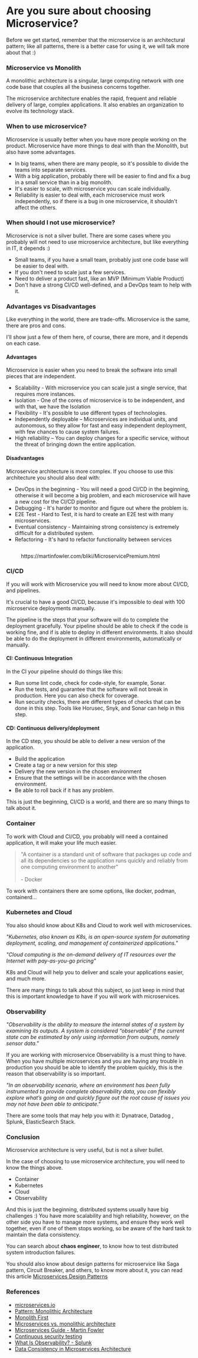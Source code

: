 # Are you sure about choosing Microservice?

Before we get started, remember that the microservice is an architectural pattern; like all patterns, there is a better case for using it, we will talk more about that :)

### Microservice vs Monolith

A monolithic architecture is a singular, large computing network with one code base that couples all the business concerns together.

The microservice architecture enables the rapid, frequent and reliable delivery of large, complex applications. It also enables an organization to evolve its technology stack.

### When to use microservice?

Microservice is usually better when you have more people working on the product. Microservice have more things to deal with than the Monolith, but also have some advantages.

* In big teams, when there are many people, so it's possible to divide the teams into separate services.
* With a big application, probably there will be easier to find and fix a bug in a small service than in a big monolith.
* It's easier to scale, with microservice you can scale individually.
* Reliability is easier to deal with, each microservice must work independently, so if there is a bug in one microservice, it shouldn't affect the others.

### When should I not use microservice?

Microservice is not a silver bullet. There are some cases where you probably will not need to use microservice architecture, but like everything in IT, it depends :)

* Small teams, if you have a small team, probably just one code base will be easier to deal with.
* If you don't need to scale just a few services.
* Need to deliver a product fast, like an MVP (Minimum Viable Product)
* Don't have a strong CI/CD well-defined, and a DevOps team to help with it.

### Advantages vs Disadvantages

Like everything in the world, there are trade-offs. Microservice is the same, there are pros and cons.

I'll show just a few of them here, of course, there are more, and it depends on each case.

#### Advantages

Microservice is easier when you need to break the software into small pieces that are independent.

* Scalability - With microservice you can scale just a single service, that requires more instances.
* Isolation - One of the cores of microservice is to be independent, and with that, we have the Isolation
* Flexibility - It's possible to use different types of technologies.
* Independently deployable – Microservices are individual units, and autonomous, so they allow for fast and easy independent deployment, with few chances to cause system failures.
* High reliability – You can deploy changes for a specific service, without the threat of bringing down the entire application.

#### Disadvantages

Microservice architecture is more complex. If you choose to use this architecture you should also deal with:

* DevOps in the beginning - You will need a good CI/CD in the beginning, otherwise it will become a big problem, and each microservice will have a new cost for the CI/CD pipeline.
* Debugging - It's harder to monitor and figure out where the problem is.
* E2E Test - Hard to Test, it is hard to create an E2E test with many microservices.
* Eventual consistency - Maintaining strong consistency is extremely difficult for a distributed system.
* Refactoring - It's hard to refactor functionality between services

<figure><img src="../.gitbook/assets/productivity.png" alt=""><figcaption><p>https://martinfowler.com/bliki/MicroservicePremium.html</p></figcaption></figure>

### CI/CD

If you will work with Microservice you will need to know more about CI/CD, and pipelines.

It's crucial to have a good CI/CD, because it's impossible to deal with 100 microservice deployments manually.

The pipeline is the steps that your software will do to complete the deployment gracefully. Your pipeline should be able to check if the code is working fine, and if is able to deploy in different environments. It also should be able to do the deployment in different environments, automatically or manually.

#### CI: Continuous Integration

In the CI your pipeline should do things like this:

* Run some lint code, check for code-style, for example, Sonar.
* Run the tests, and guarantee that the software will not break in production. Here you can also check for coverage.
* Run security checks, there are different types of checks that can be done in this step. Tools like Horusec, Snyk, and Sonar can help in this step.

#### CD: Continuous delivery/deployment

In the CD step, you should be able to deliver a new version of the application.

* Build the application
* Create a tag or a new version for this step
* Delivery the new version in the chosen environment
* Ensure that the settings will be in accordance with the chosen environment.
* Be able to roll back if it has any problem.

This is just the beginning, CI/CD is a world, and there are so many things to talk about it.

### Container

To work with Cloud and CI/CD, you probably will need a contained application, it will make your life much easier.

> "A container is a standard unit of software that packages up code and all its dependencies so the application runs quickly and reliably from one computing environment to another"\
> \
> \- Docker

To work with containers there are some options, like docker, podman, containerd...

### Kubernetes and Cloud

You also should know about K8s and Cloud to work well with microservices.

_"Kubernetes, also known as K8s, is an open-source system for automating deployment, scaling, and management of containerized applications."_

_"Cloud computing is the on-demand delivery of IT resources over the Internet with pay-as-you-go pricing"_

K8s and Cloud will help you to deliver and scale your applications easier, and much more.

There are many things to talk about this subject, so just keep in mind that this is important knowledge to have if you will work with microservices.

### Observability

_"Observability is the ability to measure the internal states of a system by examining its outputs. A system is considered “observable” if the current state can be estimated by only using information from outputs, namely sensor data."_

If you are working with microservice Observability is a must thing to have. When you have multiple microservices and you are having any trouble in production you should be able to identify the problem quickly, this is the reason that observability is so important.

_"In an observability scenario, where an environment has been fully instrumented to provide complete observability data, you can flexibly explore what’s going on and quickly figure out the root cause of issues you may not have been able to anticipate."_

There are some tools that may help you with it: Dynatrace, Datadog , Splunk, ElasticSearch Stack.

### Conclusion

Microservice architecture is very useful, but is not a silver bullet.

In the case of choosing to use microservice architecture, you will need to know the things above.

* Container
* Kubernetes
* Cloud
* Observability

And this is just the beginning, distributed systems usually have big challenges :) You have more scalability and high reliability, however, on the other side you have to manage more systems, and ensure they work well together, even if one of them stops working, so be aware of the hard task to maintain the data consistency.

You can search about **chaos engineer**, to know how to test distributed system introduction failures.

You should also know about design patterns for microservice like Saga pattern, Circuit Breaker, and others, to know more about it, you can read this article [Microservices Design Patterns](https://learncsdesign.medium.com/microservices-design-patterns-91fe56a33a47)

### References

* [microservices.io](https://microservices.io/)
* [Pattern: Monolithic Architecture](https://microservices.io/patterns/monolithic.html)
* [Monolith First](https://martinfowler.com/bliki/MonolithFirst.html)
* [Microservices vs. monolithic architecture](https://www.atlassian.com/microservices/microservices-architecture/microservices-vs-monolith)
* [Microservices Guide - Martin Fowler](https://martinfowler.com/microservices/)
* [Continuous security testing](https://snyk.io/learn/what-is-ci-cd-pipeline-and-tools-explained/continuous-security/testing/)
* [What Is Observability? - Splunk](https://www.splunk.com/en\_us/data-insider/what-is-observability.html)
* [Data Consistency in Microservices Architecture](https://medium.com/garantibbva-teknoloji/data-consistency-in-microservices-architecture-5c67e0f65256)
